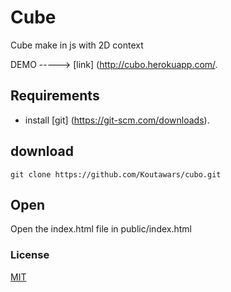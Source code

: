 # Cube
Cube make in js with 2D context

DEMO -----> [link] (http://cubo.herokuapp.com/.

## Requirements
* install [git] (https://git-scm.com/downloads).
## download
```console
git clone https://github.com/Koutawars/cubo.git
```
## Open
Open the index.html file in public/index.html
### License

[MIT](/LICENSE)
